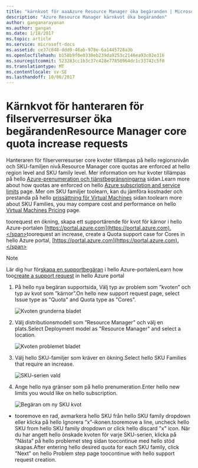 ```yaml
---
title: "kärnkvot för aaaAzure Resource Manager öka begäranden | Microsoft Docs"
description: "Azure Resource Manager kärnkvot öka begäranden"
author: ganganarayanan
ms.author: gangan
ms.date: 1/18/2017
ms.topic: article
ms.service: microsoft-docs
ms.assetid: ce37c848-ddd9-46ab-978e-6a1445728a3b
ms.openlocfilehash: b158b9f0e0338eb239da9253c2146ea93c02e316
ms.sourcegitcommit: 523283cc1b3c37c428e77850964dc1c33742c5f0
ms.translationtype: MT
ms.contentlocale: sv-SE
ms.lasthandoff: 10/06/2017
---
```

# <a name="resource-manager-core-quota-increase-requests"></a><span data-ttu-id="4b8b3-103">Kärnkvot för hanteraren för filserverresurser öka begäranden</span><span class="sxs-lookup"><span data-stu-id="4b8b3-103">Resource Manager core quota increase requests</span></span>

<span data-ttu-id="4b8b3-104">Hanteraren för filserverresurser core kvoter tillämpas på hello regionsnivån och SKU-familjen nivå.</span><span class="sxs-lookup"><span data-stu-id="4b8b3-104">Resource Manager core quotas are enforced at hello region level and SKU family level.</span></span>
<span data-ttu-id="4b8b3-105">Mer information om hur kvoter tillämpas på hello [Azure-prenumeration och tjänstbegränsningarna](http://aka.ms/quotalimits) sidan.</span><span class="sxs-lookup"><span data-stu-id="4b8b3-105">Learn more about how quotas are enforced on hello [Azure subscription and service limits](http://aka.ms/quotalimits) page.</span></span>
<span data-ttu-id="4b8b3-106">Mer om SKU familjer toolearn, kan du jämföra kostnader och prestanda på hello [prissättning för Virtual Machines](http://aka.ms/pricingcompute) sidan.</span><span class="sxs-lookup"><span data-stu-id="4b8b3-106">toolearn more about SKU Families, you may compare cost and performance on hello [Virtual Machines Pricing](http://aka.ms/pricingcompute) page.</span></span>

<span data-ttu-id="4b8b3-107">toorequest en ökning, skapa ett supportärende för kvot för kärnor i hello Azure-portalen [https://portal.azure.com](https://portal.azure.com).</span><span class="sxs-lookup"><span data-stu-id="4b8b3-107">toorequest an increase, create a Quota support case for Cores in hello Azure portal, [https://portal.azure.com](https://portal.azure.com).</span></span>

> [!NOTE]
> <span data-ttu-id="4b8b3-108">Lär dig hur för[skapa en supportbegäran](https://docs.microsoft.com/azure/azure-supportability/how-to-create-azure-support-request) i hello Azure-portalen</span><span class="sxs-lookup"><span data-stu-id="4b8b3-108">Learn how too[create a support request](https://docs.microsoft.com/azure/azure-supportability/how-to-create-azure-support-request) in hello Azure portal</span></span>

1. <span data-ttu-id="4b8b3-109">På hello nya begäran supportsida, Välj typ av problem som ”kvoten” och typ av kvot som ”kärnor”.</span><span class="sxs-lookup"><span data-stu-id="4b8b3-109">On hello new support request page, select Issue type as "Quota" and Quota type as "Cores".</span></span>

    ![Kvoten grunderna bladet](./media/resource-manager-core-quotas-request/Basics-blade.png)

2. <span data-ttu-id="4b8b3-111">Välj distributionsmodell som ”Resource Manager” och välj en plats.</span><span class="sxs-lookup"><span data-stu-id="4b8b3-111">Select Deployment model as "Resource Manager" and select a location.</span></span>

    ![Kvoten problemet bladet](./media/resource-manager-core-quotas-request/Problem-step.png)

3. <span data-ttu-id="4b8b3-113">Välj hello SKU-familjer som kräver en ökning.</span><span class="sxs-lookup"><span data-stu-id="4b8b3-113">Select hello SKU Families that require an increase.</span></span>

    ![SKU-serien vald](./media/resource-manager-core-quotas-request/SKU-selected.png)

4. <span data-ttu-id="4b8b3-115">Ange hello nya gränser som på hello prenumeration.</span><span class="sxs-lookup"><span data-stu-id="4b8b3-115">Enter hello new limits you would like on hello subscription.</span></span>

    ![Begäran om ny SKU kvot](./media/resource-manager-core-quotas-request/SKU-new-quota.png)

- <span data-ttu-id="4b8b3-117">tooremove en rad, avmarkera hello SKU från hello SKU family dropdown eller klicka på hello Ignorera ”x”-ikonen.</span><span class="sxs-lookup"><span data-stu-id="4b8b3-117">tooremove a line, uncheck hello SKU from hello SKU family dropdown or click hello discard "x" icon.</span></span>
<span data-ttu-id="4b8b3-118">När du har angett hello önskade kvoten för varje SKU-serien, klicka på ”Nästa” på hello problemet steg sidan toocontinue med hello stöd skapas.</span><span class="sxs-lookup"><span data-stu-id="4b8b3-118">After entering hello desired quota for each SKU family, click "Next" on hello Problem step page toocontinue with hello support request creation.</span></span>
